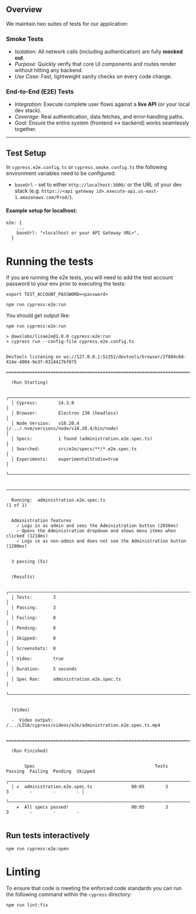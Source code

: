 ## Overview

We maintain two suites of tests for our application:

### **Smoke Tests**
- *Isolation:* All network calls (including authentication) are fully **mocked out**.
- *Purpose:* Quickly verify that core UI components and routes render without hitting any backend.
- *Use Case:* Fast, lightweight sanity checks on every code change.

### **End‑to‑End (E2E) Tests**
- *Integration:* Execute complete user flows against a **live API** (or your local dev stack).
- *Coverage:* Real authentication, data fetches, and error‑handling paths.
- *Goal:* Ensure the entire system (frontend ↔ backend) works seamlessly together.

---
## Test Setup

In `cypress.e2e.config.ts` or `cypress.smoke.config.ts` the following environment variables need to be configured:
- `baseUrl` - set to either `http://localhost:3000/` or the URL of your dev stack (e.g. `https://<api gateway id>.execute-api.us-east-1.amazonaws.com/Prod/`).

#### Example setup for localhost:
```
e2e: {
    ...
    baseUrl: "<localhost or your API Gateway URL>",
  }
```

# Running the tests
If you are running the e2e tests, you will need to add the test account password to your env prior to executing the tests:
```
export TEST_ACCOUNT_PASSWORD=<password>

npm run cypress:e2e:run
```

You should get output like:
```
npm run cypress:e2e:run

> @awslabs/lisae2e@1.0.0 cypress:e2e:run
> cypress run --config-file cypress.e2e.config.ts


DevTools listening on ws://127.0.0.1:51352/devtools/browser/2f804c68-414e-4004-9e3f-0314417bf875

====================================================================================================

  (Run Starting)

  ┌────────────────────────────────────────────────────────────────────────────────────────────────┐
  │ Cypress:        14.3.0                                                                         │
  │ Browser:        Electron 130 (headless)                                                        │
  │ Node Version:   v18.20.4 (/.../.nvm/versions/node/v18.20.4/bin/node)                           │
  │ Specs:          1 found (administration.e2e.spec.ts)                                           │
  │ Searched:       src/e2e/specs/**/*.e2e.spec.ts                                                 │
  │ Experiments:    experimentalStudio=true                                                        │
  └────────────────────────────────────────────────────────────────────────────────────────────────┘


────────────────────────────────────────────────────────────────────────────────────────────────────
                                                                                                    
  Running:  administration.e2e.spec.ts                                                    (1 of 1)


  Administration features
    ✓ Logs in as admin and sees the Administration button (2656ms)
    ✓ Opens the Administration dropdown and shows menu items when clicked (1218ms)
    ✓ Logs in as non-admin and does not see the Administration button (1200ms)


  3 passing (5s)


  (Results)

  ┌────────────────────────────────────────────────────────────────────────────────────────────────┐
  │ Tests:        3                                                                                │
  │ Passing:      3                                                                                │
  │ Failing:      0                                                                                │
  │ Pending:      0                                                                                │
  │ Skipped:      0                                                                                │
  │ Screenshots:  0                                                                                │
  │ Video:        true                                                                             │
  │ Duration:     5 seconds                                                                        │
  │ Spec Ran:     administration.e2e.spec.ts                                                       │
  └────────────────────────────────────────────────────────────────────────────────────────────────┘


  (Video)

  -  Video output: /.../LISA/cypress/videos/e2e/administration.e2e.spec.ts.mp4


====================================================================================================

  (Run Finished)


       Spec                                              Tests  Passing  Failing  Pending  Skipped  
  ┌────────────────────────────────────────────────────────────────────────────────────────────────┐
  │ ✔  administration.e2e.spec.ts               00:05        3        3        -        -        - │
  └────────────────────────────────────────────────────────────────────────────────────────────────┘
    ✔  All specs passed!                        00:05        3        3        -        -        -  


```

## Run tests interactively
```
npm run cypress:e2e:open
```

# Linting

To ensure that code is meeting the enforced code standards you can run the following command within the `cypress` directory:
```
npm run lint:fix
```